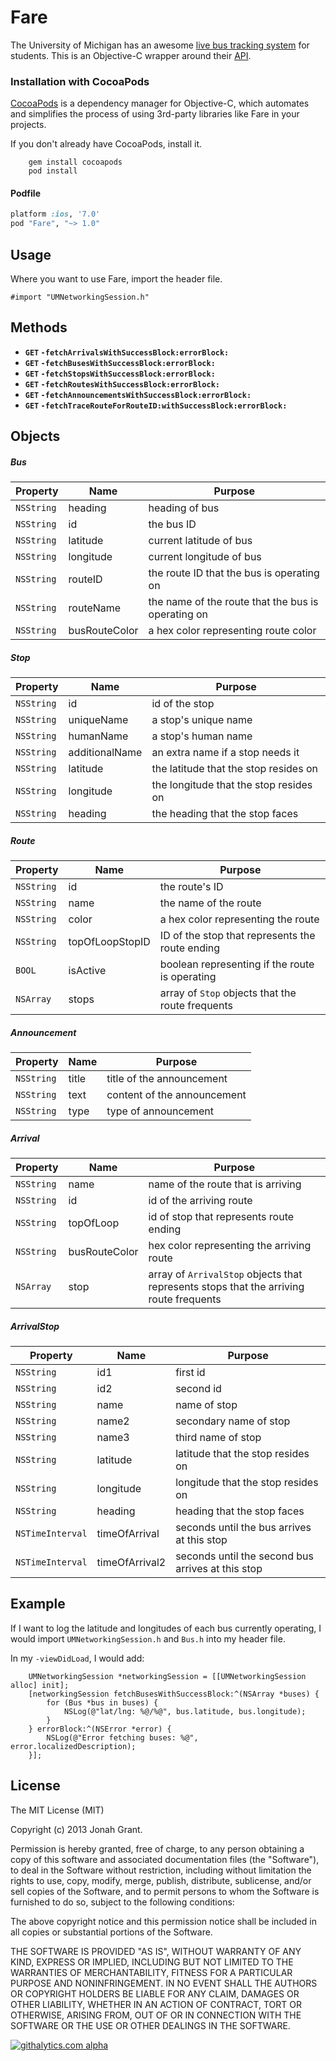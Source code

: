 # Fare
The University of Michigan has an awesome [live bus tracking system](http://mbus.pts.umich.edu/) for students.  This is an Objective-C wrapper around their [API](https://github.com/magic-bus/api-documentation/).

### Installation with CocoaPods

[CocoaPods](http://cocoapods.org) is a dependency manager for Objective-C, which automates and simplifies the process of using 3rd-party libraries like Fare in your projects.

If you don't already have CocoaPods, install it.

		gem install cocoapods
		pod install

#### Podfile

```ruby
platform :ios, '7.0'
pod "Fare", "~> 1.0"
```

## Usage

Where you want to use Fare, import the header file.

````objc
#import "UMNetworkingSession.h"
````

## Methods

- **<code>GET</code> `-fetchArrivalsWithSuccessBlock:errorBlock:`**
- **<code>GET</code> `-fetchBusesWithSuccessBlock:errorBlock:`**
- **<code>GET</code> `-fetchStopsWithSuccessBlock:errorBlock:`**
- **<code>GET</code> `-fetchRoutesWithSuccessBlock:errorBlock:`**
- **<code>GET</code> `-fetchAnnouncementsWithSuccessBlock:errorBlock:`**
- **<code>GET</code> `-fetchTraceRouteForRouteID:withSuccessBlock:errorBlock:`**

## Objects

##### Bus
| Property | Name    | Purpose   |
| -------- | --------| --------- |
| `NSString` | heading | heading of bus |
| `NSString` | id | the bus ID|
| `NSString`|latitude|current latitude of bus|
|`NSString`|longitude|current longitude of bus|
|`NSString`|routeID|the route ID that the bus is operating on|
|`NSString`|routeName|the name of the route that the bus is operating on|
|`NSString`|busRouteColor|a hex color representing route color|
##### Stop
| Property | Name    | Purpose   |
| -------- | --------| --------- |
|`NSString`|id|id of the stop|
|`NSString`|uniqueName|a stop's unique name|
|`NSString`|humanName|a stop's human name|
|`NSString`|additionalName|an extra name if a stop needs it|
|`NSString`|latitude|the latitude that the stop resides on|
|`NSString`|longitude|the longitude that the stop resides on|
|`NSString`|heading|the heading that the stop faces|
##### Route
| Property | Name    | Purpose   |
| -------- | --------| --------- |
|`NSString`|id|the route's ID|
|`NSString`|name|the name of the route|
|`NSString`|color|a hex color representing the route|
|`NSString`|topOfLoopStopID|ID of the stop that represents the route ending|
|`BOOL`|isActive|boolean representing if the route is operating|
|`NSArray`|stops|array of `Stop` objects that the route frequents|
##### Announcement
| Property | Name    | Purpose   |
| -------- | --------| --------- |
|`NSString`|title|title of the announcement|
|`NSString`|text|content of the announcement|
|`NSString`|type|type of announcement|
##### Arrival
| Property | Name    | Purpose   |
| -------- | --------| --------- |
|`NSString`|name|name of the route that is arriving|
|`NSString`|id|id of the arriving route|
|`NSString`|topOfLoop|id of stop that represents route ending|
|`NSString`|busRouteColor|hex color representing the arriving route|
|`NSArray`|stop|array of `ArrivalStop` objects that represents stops that the arriving route frequents|
##### ArrivalStop
| Property | Name    | Purpose   |
| -------- | --------| --------- |
|`NSString`|id1|first id|
|`NSString`|id2|second id|
|`NSString`|name|name of stop|
|`NSString`|name2|secondary name of stop|
|`NSString`|name3|third name of stop|
|`NSString`|latitude|latitude that the stop resides on|
|`NSString`|longitude|longitude that the stop resides on|
|`NSString`|heading|heading that the stop faces|
|`NSTimeInterval`|timeOfArrival|seconds until the bus arrives at this stop|
|`NSTimeInterval`|timeOfArrival2|seconds until the second bus arrives at this stop|
		
## Example

If I want to log the latitude and longitudes of each bus currently operating, I would import `UMNetworkingSession.h` and `Bus.h` into my header file.

In my `-viewDidLoad`, I would add:

````objc
    UMNetworkingSession *networkingSession = [[UMNetworkingSession alloc] init];
    [networkingSession fetchBusesWithSuccessBlock:^(NSArray *buses) {
        for (Bus *bus in buses) {
            NSLog(@"lat/lng: %@/%@", bus.latitude, bus.longitude);
        }
    } errorBlock:^(NSError *error) {
        NSLog(@"Error fetching buses: %@", error.localizedDescription);
    }];
````

## License

The MIT License (MIT)

Copyright (c) 2013 Jonah Grant.

Permission is hereby granted, free of charge, to any person obtaining a copy
of this software and associated documentation files (the "Software"), to deal
in the Software without restriction, including without limitation the rights
to use, copy, modify, merge, publish, distribute, sublicense, and/or sell
copies of the Software, and to permit persons to whom the Software is
furnished to do so, subject to the following conditions:

The above copyright notice and this permission notice shall be included in
all copies or substantial portions of the Software.

THE SOFTWARE IS PROVIDED "AS IS", WITHOUT WARRANTY OF ANY KIND, EXPRESS OR
IMPLIED, INCLUDING BUT NOT LIMITED TO THE WARRANTIES OF MERCHANTABILITY,
FITNESS FOR A PARTICULAR PURPOSE AND NONINFRINGEMENT. IN NO EVENT SHALL THE
AUTHORS OR COPYRIGHT HOLDERS BE LIABLE FOR ANY CLAIM, DAMAGES OR OTHER
LIABILITY, WHETHER IN AN ACTION OF CONTRACT, TORT OR OTHERWISE, ARISING FROM,
OUT OF OR IN CONNECTION WITH THE SOFTWARE OR THE USE OR OTHER DEALINGS IN
THE SOFTWARE.

[![githalytics.com alpha](https://cruel-carlota.pagodabox.com/c90b796cb40612af459840b74157e8a8 "githalytics.com")](http://githalytics.com/jonahgrant/fare)
